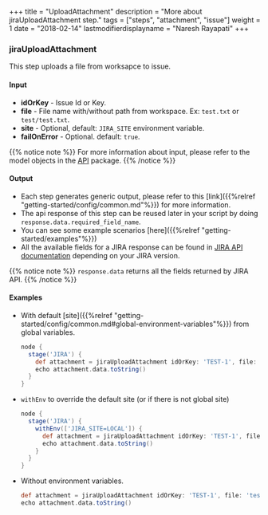 +++
title = "UploadAttachment"
description = "More about jiraUploadAttachment step."
tags = ["steps", "attachment", "issue"]
weight = 1
date = "2018-02-14"
lastmodifierdisplayname = "Naresh Rayapati"
+++

### jiraUploadAttachment

This step uploads a file from worksapce to issue. 
 
#### Input

* **idOrKey** - Issue Id or Key.
* **file** - File name with/without path from workspace. Ex: `test.txt` or `test/test.txt`. 
* **site** - Optional, default: `JIRA_SITE` environment variable.
* **failOnError** - Optional. default: `true`.

{{% notice note %}}
For more information about input, please refer to the model objects in the [API](https://github.com/jenkinsci/jira-steps-plugin/tree/master/src/main/java/org/thoughtslive/jenkins/plugins/jira/api) package.
{{% /notice %}}

#### Output

* Each step generates generic output, please refer to this [link]({{%relref "getting-started/config/common.md"%}}) for more information.
* The api response of this step can be reused later in your script by doing `response.data.required_field_name`.
* You can see some example scenarios [here]({{%relref "getting-started/examples"%}})
* All the available fields for a JIRA response can be found in [JIRA API documentation](https://docs.atlassian.com/jira/REST/) depending on your JIRA version.

{{% notice note %}}
`response.data` returns all the fields returned by JIRA API.
{{% /notice %}}

#### Examples

* With default [site]({{%relref "getting-started/config/common.md#global-environment-variables"%}}) from global variables.

    ```groovy
    node {
      stage('JIRA') {
        def attachment = jiraUploadAttachment idOrKey: 'TEST-1', file: 'test.txt'
        echo attachment.data.toString()
      }
    }
    ```
* `withEnv` to override the default site (or if there is not global site)

    ```groovy
    node {
      stage('JIRA') {
        withEnv(['JIRA_SITE=LOCAL']) {
          def attachment = jiraUploadAttachment idOrKey: 'TEST-1', file: 'test/test.txt'
          echo attachment.data.toString()
        }
      }
    }
    ```
* Without environment variables.

    ```groovy
    def attachment = jiraUploadAttachment idOrKey: 'TEST-1', file: 'test.txt', site: 'LOCAL'
    echo attachment.data.toString()
    ```
